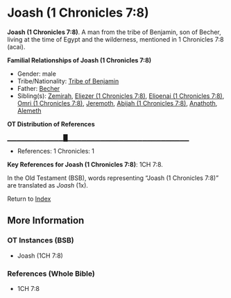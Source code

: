 # Joash (1 Chronicles 7:8)
**Joash (1 Chronicles 7:8)**. 
A man from the tribe of Benjamin, son of Becher, living at the time of Egypt and the wilderness, mentioned in 1 Chronicles 7:8 (acai). 




**Familial Relationships of Joash (1 Chronicles 7:8)**


* Gender: male
* Tribe/Nationality: [Tribe of Benjamin](../../../groups/md/acai/Benjamin.md)
* Father: [Becher](Becher.md)
* Sibling(s): [Zemirah](Zemirah.md), [Eliezer (1 Chronicles 7:8)](Eliezer.4.md), [Elioenai (1 Chronicles 7:8)](Elioenai.3.md), [Omri (1 Chronicles 7:8)](Omri.2.md), [Jeremoth](Jeremoth.md), [Abijah (1 Chronicles 7:8)](Abijah.5.md), [Anathoth](Anathoth.md), [Alemeth](Alemeth.md)


**OT Distribution of References**

▁▁▁▁▁▁▁▁▁▁▁▁█▁▁▁▁▁▁▁▁▁▁▁▁▁▁▁▁▁▁▁▁▁▁▁▁▁▁
* References: 1 Chronicles: 1



**Key References for Joash (1 Chronicles 7:8)**: 
1CH 7:8. 


In the Old Testament (BSB), words representing “Joash (1 Chronicles 7:8)” are translated as 
*Joash* (1x). 




Return to [Index](00-Index.md)

## More Information

### OT Instances (BSB)

* Joash (1CH 7:8)



### References (Whole Bible)

* 1CH 7:8



